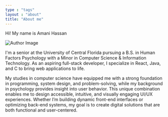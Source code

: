 ```yaml
---
type : "tags"
layout : "about"
title: "About me"
---
```


Hi! My name is Amani Hassan

<img src="/img/author.jpg" alt="Author Image" class="about-img" />


I'm a senior at the University of Central Florida pursuing a B.S. in Human Factors Psychology with a Minor in Computer Science & Information Technology. As an aspiring full-stack developer, I specialize in React, Java, and C to bring web applications to life.

My studies in computer science have equipped me with a strong foundation in programming, system design, and problem-solving, while my background in psychology provides insight into user behavior. This unique combination enables me to design accessible, intuitive, and visually engaging UI/UX experiences. Whether I’m building dynamic front-end interfaces or optimizing back-end systems, my goal is to create digital solutions that are both functional and user-centered.
